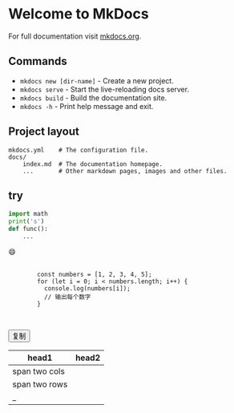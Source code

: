 # Welcome to MkDocs

For full documentation visit [mkdocs.org](https://www.mkdocs.org).

## Commands

* `mkdocs new [dir-name]` - Create a new project.
* `mkdocs serve` - Start the live-reloading docs server.
* `mkdocs build` - Build the documentation site.
* `mkdocs -h` - Print help message and exit.

## Project layout

    mkdocs.yml    # The configuration file.
    docs/
        index.md  # The documentation homepage.
        ...       # Other markdown pages, images and other files.

## try

```python title="Lucy.py" linenums="1" hl_lines="1 2"
import math
print('s')
def func():
    ...
```

:smile:

  <div class="code-block">
    <pre>
      <code>
        const numbers = [1, 2, 3, 4, 5];
        for (let i = 0; i < numbers.length; i++) {
          console.log(numbers[i]);
          <span class="output">// 输出每个数字</span>
        }
      </code>
    </pre>
    <button class="copy-button">复制</button>
  </div>

| head1           | head2 |
|-----------------|-------|
| span two cols          ||
| span two rows   |       |
|_                |       |